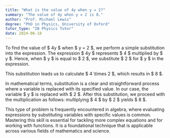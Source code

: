 ```yaml
---
title: "What is the value of 4y when y = 2?"
summary: "The value of 4y when y = 2 is 8."
author: "Prof. Michael Lewis"
degree: "PhD in Physics, University of Oxford"
tutor_type: "IB Physics Tutor"
date: 2024-06-18
---
```


To find the value of $ 4y $ when $ y = 2 $, we perform a simple substitution into the expression. The expression $ 4y $ represents $ 4 $ multiplied by $ y $. Hence, when $ y $ is equal to $ 2 $, we substitute $ 2 $ for $ y $ in the expression.

This substitution leads us to calculate $ 4 \times 2 $, which results in $ 8 $. 

In mathematical terms, substitution is a clear and straightforward process where a variable is replaced with its specified value. In our case, the variable $ y $ is replaced with $ 2 $. After this substitution, we proceed with the multiplication as follows: multiplying $ 4 $ by $ 2 $ yields $ 8 $.

This type of problem is frequently encountered in algebra, where evaluating expressions by substituting variables with specific values is common. Mastering this skill is essential for tackling more complex equations and for working with functions. It is a foundational technique that is applicable across various fields of mathematics and science.
    